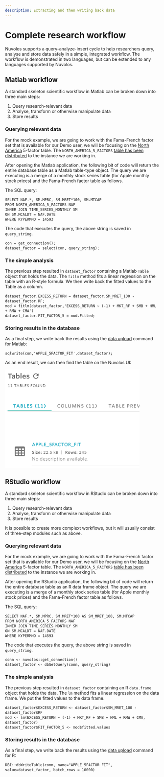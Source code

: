 ```yaml
---
description: Extracting and then writing back data
---
```


# Complete research workflow

Nuvolos supports a query-analyze-insert cycle to help researchers query, analyse and store data safely in a simple, integrated workflow. The workflow is demonstrated in two languages, but can be extended to any languages supported by Nuvolos.

## Matlab workflow

A standard skeleton scientific workflow in Matlab can be broken down into three main steps:

1. Query research-relevant data
2. Analyse, transform or otherwise manipulate data
3. Store results

### Querying relevant data

For the mock example, we are going to work with the Fama-French factor set that is available for our Demo user, we will be focusing on the [North America](https://mba.tuck.dartmouth.edu/pages/faculty/ken.french/Data_Library/f-f_5developed.html) 5-factor table. The `NORTH_AMERICA_5_FACTORS`  [table has been distributed](../work-with-data.md#distribute-data-you-need) to the instance we are working in.

After opening the Matlab application, the following bit of code will return the entire database table as a Matlab table-type object. The query we are executing is a merge of a monthly stock series table \(for Apple monthly stock prices\) and the Fama-French factor table as follows.

The SQL query:

```text
SELECT NAF.*, SM.MPRC, SM.MRET*100, SM.MTCAP 
FROM NORTH_AMERICA_5_FACTORS NAF 
INNER JOIN TIME_SERIES_MONTHLY SM 
ON SM.MCALDT = NAF.DATE 
WHERE KYPERMNO = 14593
```

The code that executes the query, the above string is saved in `query_string`.

```text
con = get_connection();
dataset_factor = select(con, query_string);
```

### The simple analysis

The previous step resulted in `dataset_factor` containing a Matlab `Table` object that holds the data. The `fitlm` method fits a linear regression on the table with an R-style formula. We then write back the fitted values to the Table as a column.

```text
dataset_factor.EXCESS_RETURN = dataset_factor.SM_MRET_100 - dataset_factor.RF;
mod = fitlm(dataset_factor,'EXCESS_RETURN ~ (-1) + MKT_RF + SMB + HML + RMW + CMA')
dataset_factor.FIT_FACTOR_5 = mod.Fitted;
```

### Storing results in the database

As a final step, we write back the results using the [data upload]() command for Matlab:

```text
sqlwrite(con,'APPLE_5FACTOR_FIT',dataset_factor);
```

As an end result, we can then find the table on the Nuvolos UI:

![](../../.gitbook/assets/screenshot-2021-03-04-113019.png)

## RStudio workflow

A standard skeleton scientific workflow in RStudio can be broken down into three main steps:

1. Query research-relevant data
2. Analyse, transform or otherwise manipulate data
3. Store results

It is possible to create more complext workflows, but it will usually consist of three-step modules such as above.

### Querying relevant data

For the mock example, we are going to work with the Fama-French factor set that is available for our Demo user, we will be focusing on the [North America](https://mba.tuck.dartmouth.edu/pages/faculty/ken.french/Data_Library/f-f_5developed.html) 5-factor table. The `NORTH_AMERICA_5_FACTORS`  [table has been distributed](../work-with-data.md#distribute-data-you-need) to the instance we are working in.

After opening the RStudio application, the following bit of code will return the entire database table as an R data frame object. The query we are executing is a merge of a monthly stock series table \(for Apple monthly stock prices\) and the Fama-French factor table as follows.

The SQL query:

```text
SELECT NAF.*, SM.MPRC, SM.MRET*100 AS SM_MRET_100, SM.MTCAP 
FROM NORTH_AMERICA_5_FACTORS NAF 
INNER JOIN TIME_SERIES_MONTHLY SM 
ON SM.MCALDT = NAF.DATE 
WHERE KYPERMNO = 14593
```

The code that executes the query, the above string is saved in `query_string`.

```text
conn <- nuvolos::get_connection()
dataset_factor <- dbGetQuery(conn, query_string)
```

### The simple analysis

The previous step resulted in `dataset_factor` containing an R `data.frame` object that holds the data. The `lm` method fits a linear regression on the data frame. We put the fitted values to the data frame.

```text
dataset_factor$EXCESS_RETURN <- dataset_factor$SM_MRET_100 - dataset_factor$RF
mod <- lm(EXCESS_RETURN ~ (-1) + MKT_RF + SMB + HML + RMW + CMA, dataset_factor)
dataset_factor$FIT_FACTOR_5 <- mod$fitted.values
```

### Storing results in the database

As a final step, we write back the results using the [data upload]() command for R:

```text
DBI::dbWriteTable(conn, name="APPLE_5FACTOR_FIT", value=dataset_factor, batch_rows = 10000)
```





